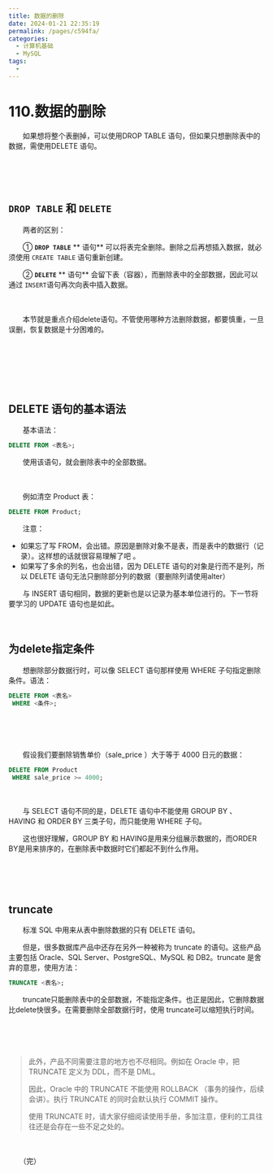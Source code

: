 ```yaml
---
title: 数据的删除
date: 2024-01-21 22:35:19
permalink: /pages/c594fa/
categories:
  - 计算机基础
  - MySQL
tags:
  - 
---
```

# 110.数据的删除

　　如果想将整个表删掉，可以使用DROP TABLE 语句，但如果只想删除表中的数据，需使用DELETE 语句。

　　‍

　　‍

## `DROP TABLE`​ 和 `DELETE`​

　　两者的区别：

　　① **`DROP TABLE`**​ ** 语句** 可以将表完全删除。删除之后再想插入数据，就必须使用 `CREATE TABLE`​ 语句重新创建。

　　② **`DELETE`**​ ** 语句** 会留下表（容器），而删除表中的全部数据，因此可以通过 `INSERT`​ 语句再次向表中插入数据。

　　‍

　　本节就是重点介绍delete语句。不管使用哪种方法删除数据，都要慎重，一旦误删，恢复数据是十分困难的。

　　‍

　　‍

　　‍

## DELETE 语句的基本语法

　　基本语法：

```SQL
DELETE FROM <表名>;
```

　　使用该语句，就会删除表中的全部数据。

　　‍

　　例如清空 Product 表：

```SQL
DELETE FROM Product;
```

　　注意：

* 如果忘了写 FROM，会出错。原因是删除对象不是表，而是表中的数据行（记录）。这样想的话就很容易理解了吧 。
* 如果写了多余的列名，也会出错，因为 DELETE 语句的对象是行而不是列，所以 DELETE 语句无法只删除部分列的数据（要删除列请使用alter）

　　与 INSERT 语句相同，数据的更新也是以记录为基本单位进行的。下一节将要学习的 UPDATE 语句也是如此。

　　‍

## 为delete指定条件

　　想删除部分数据行时，可以像 SELECT 语句那样使用 WHERE 子句指定删除条件。语法：

```sql
DELETE FROM <表名>
 WHERE <条件>;

```

　　‍

　　‍

　　假设我们要删除销售单价（sale_price ）大于等于 4000 日元的数据：

```sql
DELETE FROM Product
 WHERE sale_price >= 4000;

```

　　‍

　　与 SELECT 语句不同的是，DELETE 语句中不能使用 GROUP BY 、 HAVING 和 ORDER BY 三类子句，而只能使用 WHERE 子句。

　　这也很好理解，GROUP BY  和 HAVING是用来分组展示数据的，而ORDER BY是用来排序的，在删除表中数据时它们都起不到什么作用。

　　‍

　　‍

## truncate

　　标准 SQL 中用来从表中删除数据的只有 DELETE 语句。

　　但是，很多数据库产品中还存在另外一种被称为 truncate 的语句。这些产品主要包括 Oracle、SQL Server、PostgreSQL、MySQL 和 DB2。truncate 是舍弃的意思，使用方法：

```sql
TRUNCATE <表名>;
```

　　truncate只能删除表中的全部数据，不能指定条件。也正是因此，它删除数据比delete快很多。在需要删除全部数据行时，使用 truncate可以缩短执行时间。

　　‍

　　‍

> 此外，产品不同需要注意的地方也不尽相同。例如在 Oracle 中，把 TRUNCATE 定义为 DDL，而不是 DML。
>
> 因此，Oracle 中的 TRUNCATE 不能使用 ROLLBACK （事务的操作，后续会讲）。执行 TRUNCATE 的同时会默认执行 COMMIT 操作。
>
> 使用 TRUNCATE 时，请大家仔细阅读使用手册，多加注意，便利的工具往往还是会存在一些不足之处的。

　　‍

　　（完）

